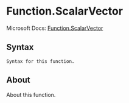---
---

# Function.ScalarVector

Microsoft Docs: [Function.ScalarVector](https://docs.microsoft.com/en-us/powerquery-m/function-scalarvector)

## Syntax

```
Syntax for this function.
```

## About

About this function.

